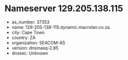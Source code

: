 # Nameserver 129.205.138.115

* as_number: 37353
* name: 129-205-138-115.dynamic.macrolan.co.za.
* city: Cape Town
* country: ZA
* organization: SEACOM-AS
* version: dnsmasq-2.85
* dnssec: Unknown
